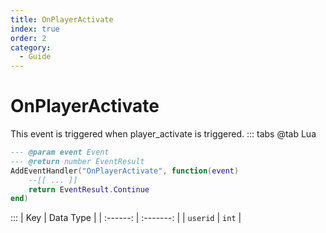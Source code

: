 ```yaml
---
title: OnPlayerActivate
index: true
order: 2
category:
  - Guide
---
```


# OnPlayerActivate
This event is triggered when player_activate is triggered.
::: tabs
@tab Lua
```lua
--- @param event Event
--- @return number EventResult
AddEventHandler("OnPlayerActivate", function(event)
    --[[ ... ]]
    return EventResult.Continue
end)
```

:::
|    Key   | Data Type |
| :------: | :-------: |
| `userid` |   `int`   |